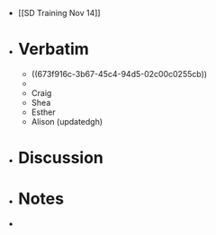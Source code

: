 - [[SD Training Nov 14]]
- # Verbatim
	- ((673f916c-3b67-45c4-94d5-02c00c0255cb))
	-
	- Craig
	- Shea
	- Esther
	- Alison (updatedgh)
- # Discussion
- # Notes
-